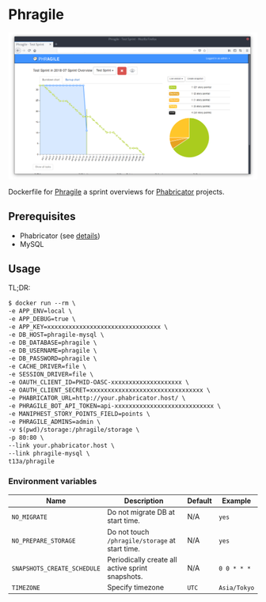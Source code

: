 # Phragile

![Screenshot](screenshot.png)

Dockerfile for [Phragile](https://github.com/wmde/phragile) a sprint overviews for [Phabricator](https://phacility.com/phabricator/) projects.

## Prerequisites

- Phabricator (see [details](https://github.com/wmde/phragile/blob/master/README.md#user-content-installation))
- MySQL

## Usage

TL;DR:

    $ docker run --rm \
    -e APP_ENV=local \
    -e APP_DEBUG=true \
    -e APP_KEY=xxxxxxxxxxxxxxxxxxxxxxxxxxxxxxxx \
    -e DB_HOST=phragile-mysql \
    -e DB_DATABASE=phragile \
    -e DB_USERNAME=phragile \
    -e DB_PASSWORD=phragile \
    -e CACHE_DRIVER=file \
    -e SESSION_DRIVER=file \
    -e OAUTH_CLIENT_ID=PHID-OASC-xxxxxxxxxxxxxxxxxxxx \
    -e OAUTH_CLIENT_SECRET=xxxxxxxxxxxxxxxxxxxxxxxxxxxxxxxx \
    -e PHABRICATOR_URL=http://your.phabricator.host/ \
    -e PHRAGILE_BOT_API_TOKEN=api-xxxxxxxxxxxxxxxxxxxxxxxxxxxx \
    -e MANIPHEST_STORY_POINTS_FIELD=points \
    -e PHRAGILE_ADMINS=admin \
    -v $(pwd)/storage:/phragile/storage \
    -p 80:80 \
    --link your.phabricator.host \
    --link phragile-mysql \
    t13a/phragile

### Environment variables

Name | Description | Default | Example
--- | --- | --- | ---
`NO_MIGRATE` | Do not migrate DB at start time. | N/A | `yes`
`NO_PREPARE_STORAGE` | Do not touch `/phragile/storage` at start time. | N/A | `yes`
`SNAPSHOTS_CREATE_SCHEDULE` | Periodically create all active sprint snapshots. | N/A | `0 0 * * *`
`TIMEZONE` | Specify timezone | `UTC` | `Asia/Tokyo`

